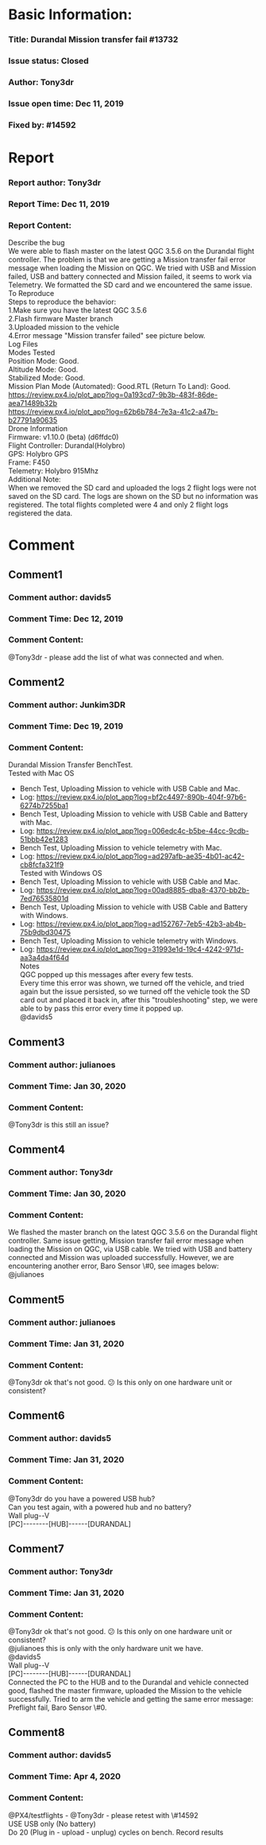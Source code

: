 # Basic Information:
### Title:  Durandal Mission transfer fail #13732 
### Issue status: Closed
### Author: Tony3dr
### Issue open time: Dec 11, 2019
### Fixed by: #14592
# Report
### Report author: Tony3dr
### Report Time: Dec 11, 2019
### Report Content:   
Describe the bug    
We were able to flash master on the latest QGC 3.5.6 on the Durandal flight controller. The problem is that we are getting a Mission transfer fail error message when loading the Mission on QGC. We tried with USB and Mission failed, USB and battery connected and Mission failed, it seems to work via Telemetry. We formatted the SD card and we encountered the same issue.  
To Reproduce    
Steps to reproduce the behavior:  
1.Make sure you have the latest QGC 3.5.6  
2.Flash firmware Master branch  
3.Uploaded mission to the vehicle  
4.Error message "Mission transfer failed" see picture below.    
Log Files    
Modes Tested    
Position Mode: Good.    
Altitude Mode: Good.    
Stabilized Mode: Good.    
Mission Plan Mode (Automated): Good.RTL (Return To Land): Good.    
https://review.px4.io/plot_app?log=0a193cd7-9b3b-483f-86de-aea71489b32b    
https://review.px4.io/plot_app?log=62b6b784-7e3a-41c2-a47b-b27791a90635  
Drone Information    
Firmware: v1.10.0 (beta) (d6ffdc0)    
Flight Controller: Durandal(Holybro)    
GPS: Holybro GPS    
Frame: F450    
Telemetry: Holybro 915Mhz  
Additional Note:    
When we removed the SD card and uploaded the logs 2 flight logs were not saved on the SD card. The logs are shown on the SD but no information was registered. The total flights completed were 4 and only 2 flight logs registered the data.  

# Comment
## Comment1
### Comment author: davids5
### Comment Time: Dec 12, 2019
### Comment Content:   
@Tony3dr - please add the list of what was connected and when.  

## Comment2
### Comment author: Junkim3DR
### Comment Time: Dec 19, 2019
### Comment Content:   
Durandal Mission Transfer BenchTest.  
Tested with Mac OS  
- Bench Test, Uploading Mission to vehicle with USB Cable and Mac.    
- Log: https://review.px4.io/plot_app?log=bf2c4497-890b-404f-97b6-6274b7255ba1    
- Bench Test, Uploading Mission to vehicle with USB Cable and Battery with Mac.    
- Log: https://review.px4.io/plot_app?log=006edc4c-b5be-44cc-9cdb-51bbb42e1283    
- Bench Test, Uploading Mission to vehicle telemetry with Mac.    
- Log: https://review.px4.io/plot_app?log=ad297afb-ae35-4b01-ac42-cb8fcfa321f9    
Tested with Windows OS  
- Bench Test, Uploading Mission to vehicle with USB Cable and Mac.    
- Log: https://review.px4.io/plot_app?log=00ad8885-dba8-4370-bb2b-7ed76535801d    
- Bench Test, Uploading Mission to vehicle with USB Cable and Battery with Windows.    
- Log: https://review.px4.io/plot_app?log=ad152767-7eb5-42b3-ab4b-75b9dbd30475    
- Bench Test, Uploading Mission to vehicle telemetry with Windows.  
- Log: https://review.px4.io/plot_app?log=31993e1d-19c4-4242-971d-aa3a4da4f64d  
Notes  
QGC popped up this messages after every few tests.  
Every time this error was shown, we turned off the vehicle, and tried again but the issue persisted, so we turned off the vehicle took the SD card out and placed it back in, after this "troubleshooting" step, we were able to by pass this error every time it popped up.    
@davids5  

## Comment3
### Comment author: julianoes
### Comment Time: Jan 30, 2020
### Comment Content:   
@Tony3dr is this still an issue?  

## Comment4
### Comment author: Tony3dr
### Comment Time: Jan 30, 2020
### Comment Content:   
We flashed the master branch on the latest QGC 3.5.6 on the Durandal flight controller. Same issue getting, Mission transfer fail error message when loading the Mission on QGC, via USB cable. We tried with USB and battery connected and Mission was uploaded successfully. However, we are encountering another error, Baro Sensor \\#0, see images below:    
@julianoes  

## Comment5
### Comment author: julianoes
### Comment Time: Jan 31, 2020
### Comment Content:   
@Tony3dr ok that's not good. 😕 Is this only on one hardware unit or consistent?  

## Comment6
### Comment author: davids5
### Comment Time: Jan 31, 2020
### Comment Content:   
@Tony3dr do you have a powered USB hub?  
Can you test again, with a powered hub and no battery?    
Wall plug--V    
[PC]--------[HUB]------[DURANDAL]  

## Comment7
### Comment author: Tony3dr
### Comment Time: Jan 31, 2020
### Comment Content:   
    
@Tony3dr ok that's not good. 😕 Is this only on one hardware unit or consistent?      
@julianoes this is only with the only hardware unit we have.    
@davids5    
Wall plug--V    
[PC]--------[HUB]------[DURANDAL]    
Connected the PC to the HUB and to the Durandal and vehicle connected good, flashed the master firmware, uploaded the Mission to the vehicle successfully. Tried to arm the vehicle and getting the same error message: Preflight fail, Baro Sensor \\#0.  

## Comment8
### Comment author: davids5
### Comment Time: Apr 4, 2020
### Comment Content:   
@PX4/testflights - @Tony3dr  - please retest with \\\#14592    
USE USB only (No battery)  
Do 20 (Plug in - upload - unplug) cycles on bench. Record results  
